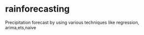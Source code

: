 # rainforecasting
Precipitation forecast by using various techniques like regression, arima,ets,naive
